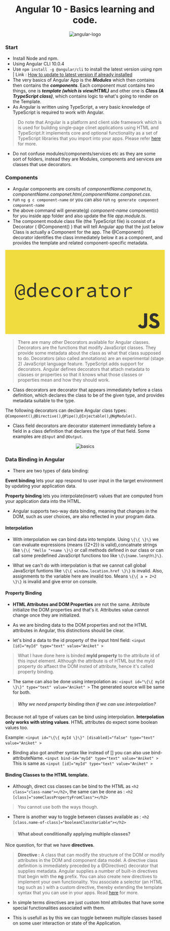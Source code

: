 <h1 align="center">
Angular 10 - Basics learning and code.
</h1>

<p align="center">
	<img src="https://sigao.io/wp-content/uploads/2018/08/angular-card.png" alt="angular-logo">
</p>

### Start

+ Install Node and npm.
+ Using Angular CLI 10.0.4 
+ Use ```npm install -g @angular/cli``` to install the latest version using npm | Link : [How to update to latest version if already installed](https://stackoverflow.com/questions/43931986/how-to-upgrade-angular-cli-to-the-latest-version)
+ The very basics of Angular App is the ***Modules*** which then contains then contains the ***components***. Each component must contains two things, one is ***template (which is view/HTML)*** and other one is ***Class (A TrypeScript class)***, which contains logic to what's going to render on the Template.
+ As Angular is written using TypeScript, a very basic knowledge of TypeScript is required to work with Angular.

> Do note that Angular is a platform and client side framework which is is used for building single-page clinet applications using HTML and TypeScript.It implements core and optional functionality as a set of TypeScript libraries that you import into your apps.
Please refer [here](https://angular.io/guide/architecture) for more.

+ Do not confuse modules/components/services etc as they are some sort of folders, instead they are Modules, components and services are classes that use decorators. 


### Components

+ Angular components are consits of *componentName.componet.ts*, *componentName.componet.html*,*componentName.componet.css*.
+ run ```ng g c component-name``` or you can also run ```ng generate component component-name```
+ the above command will generate(g) *component-name* component(c) for you inside app folder and also update the file *app.module.ts*.
+ The component module class file (the TypeScript file) is consist of a Decorator ( @Component() ) that will tell Angular app that the just below Class is actually a Component for the app. The @Component() decorator identifies the class immediately below it as a component, and provides the template and related component-specific metadata.

<p align="center">
<img src="images/decorators.png" alt="ecma-decorators" />
</p>

> There are many other Decorators available for Angular classes. Decorators are the functions that modify JavaScript classes. They provide some metadata about the class as what that class supposed to do. Decorators (also called annotations) are an experimental (stage 2) JavaScript language feature. TypeScript adds support for decorators.
Angular defines decorators that attach metadata to classes or properties so that it knows what those classes or properties mean and how they should work. 

+ Class decorators are decorator that appears immediately before a class definition, which declares the class to be of the given type, and provides metadata suitable to the type.

The following decorators can declare Angular class types:
```@Component()```,```@Directive()```,```@Pipe()```,```@Injectable()```,```@NgModule()```.

+ Class field decorators are decorator statement immediately before a field in a class definition that declares the type of that field. Some examples are ```@Input``` and ```@Output```.

<p align="center">
<img src="images/overview2.png" alt="basics" />
</p>

### Data Binding in Angular

+ There are two types of data binding:

**Event binding** lets your app respond to user input in the target environment by updating your application data.

**Property binding** lets you interpolate(insert) values that are computed from your application data into the HTML.

+ Angular supports two-way data binding, meaning that changes in the DOM, such as user choices, are also reflected in your program data.

#### Interpolation

+ With interpolation we can bind data into template. Using ```\{\{ \}\}``` we can evaluate expressions (means {{2+2}} is valid),concatnate strings like ```\{\{ "Hello "+name \}\}``` or call methods defined in our class or can call some predefined JavaScript functions too like ```\{\{name.length\}\}```.

+ What we can't do with interpolation is that we cannot call global JavaScript funtions like  ```\{\{ window.location.href \}\}``` is invalid. Also, assignments to the variable here are invalid too. Means ```\{\{ a = 2+2 \}\}``` is invalid and give error on console.

#### Property Binding

+ **HTML Attributes and DOM Properties** are not the same. Attribute initialize the DOM properties and that's it. Attributes value cannot change once they are initialized.

+ As we are binding data to the DOM properties and not the HTML attributes in Angular, this distinctions should be clear.

+ let's bind a data to the id property of the input html field:
```<input [id]="myId" type="text" value="Aniket" >```

> What I have done here is binded **myId property** to the attribute id of this input element. Although the attribute is of HTML but the myId property do affaect the DOM insted of attribute, hence it's called property binding.

+ The same can also be done using interpolation as:
`<input id="\{\{ myId \}\}" type="text" value="Aniket" >`
The generated source will be same for both.

> ##### Why we need property binding then if we can use interpolation?

Because not all type of values can be bind using interpolation. **Interpolation only works with string values**. HTML attributes do expect some boolean values too.

Example:
`<input id="\{\{ myId \}\}" [disabled]="false" type="text" value="Aniket" >` 


+ Binding also got another syntax like instead of [] you can also use bind-attributeName.
```<input bind-id="myId" type="text" value="Aniket" >```
This is same as ```<input [id]="myId" type="text" value="Aniket" >```


#### Binding Classes to the HTML template.

+ Although, direct css classes can be bind to the HTML as `<h2 class="class-name"></h2>`, the same can be done as : `<h2 [class]="someClassPropertyFromClass"></h2>`

> You cannot use both the ways though.

+ There is another way to toggle between classes available as :
`<h2 [class.name-of-class]="booleanClassVariable"></h2>`

> #### What about conditionally applying multiple classes?

Nice question, for that we have **directives**.

> **Directive :** A class that can modify the structure of the DOM or modify attributes in the DOM and component data model. A directive class definition is immediately preceded by a @Directive() decorator that supplies metadata.
Angular supplies a number of built-in directives that begin with the **ng** prefix. You can also create new directives to implement your own functionality. You associate a selector (an HTML tag such as <my-directive>) with a custom directive, thereby extending the template syntax that you can use in your apps.
Read [here](https://angular.io/guide/glossary#directive) for more.	

+ In simple terms directives are just custom html attributes that have some special functionalities associated with them.

+ This is usefull as by this we can toggle between multiple classes based on some user interaction or state of the Application.